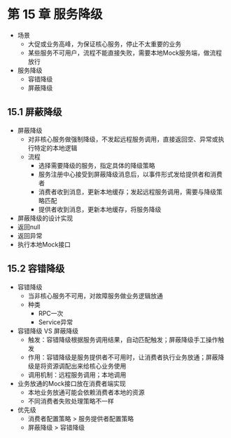 

# 第 15 章 服务降级

* 场景
  * 大促或业务高峰，为保证核心服务，停止不太重要的业务
  * 某些服务不可用户，流程不能直接失败，需要本地Mock服务端，做流程放行
* 服务降级
  * 容错降级
  * 屏蔽降级

## 15.1 屏蔽降级

* 屏蔽降级
  * 对非核心服务做强制降级，不发起远程服务调用，直接返回空、异常或执行特定的本地逻辑
  * 流程
    * 选择需要降级的服务，指定具体的降级策略
    * 服务注册中心接受到屏蔽降级消息后，以事件形式发给提供者和消费者
    * 消费者收到消息，更新本地缓存；发起远程服务调用，需要与降级策略匹配
    * 提供者收到消息，更新本地缓存，将服务降级
* 屏蔽降级的设计实现
 * 返回null
 * 返回异常
 * 执行本地Mock接口

## 15.2 容错降级

* 容错降级
  * 当非核心服务不可用，对故障服务做业务逻辑放通
  * 种类
    * RPC一次
    * Service异常
* 容错降级 VS 屏蔽降级
  * 触发：容错降级根据服务调用结果，自动匹配触发；屏蔽降级手工操作触发
  * 作用：容错降级是服务提供者不可用时，让消费者执行业务放通；屏蔽降级是将资源调配出来给核心业务使用
  * 调用机制：远程服务调用；本地调用
* 业务放通的Mock接口放在消费者端实现
  * 本地业务放通可能会依赖消费者本地的资源
  * 不同消费者失败处理策略不一样
* 优先级
  * 消费者配置策略 > 服务提供者配置策略
  * 屏蔽降级 > 容错降级